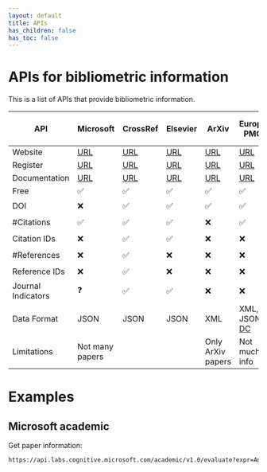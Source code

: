 ```yaml
---
layout: default
title: APIs
has_children: false
has_toc: false
---
```

# APIs for bibliometric information

This is a list of APIs that provide bibliometric information. 

| API                | Microsoft                                                                                         | CrossRef                                                                            | Elsevier                                      | ArXiv                                         | Europe PMC                                                                          | IEEExplore                                        | Semantic Scholar API                                                     | Mendeley                                                                     | Springer                                                | Google Scholar API                            |
| ------------------ | ------------------------------------------------------------------------------------------------- | ----------------------------------------------------------------------------------- | --------------------------------------------- | --------------------------------------------- | ----------------------------------------------------------------------------------- | ------------------------------------------------- | ------------------------------------------------------------------------ | ---------------------------------------------------------------------------- | ------------------------------------------------------- |-----------------------------------------------|
| Website            | [URL](https://www.microsoft.com/en-us/research/project/academic-knowledge/)                       | [URL](https://search.crossref.org/)                                                 | [URL](https://dev.elsevier.com/)              | [URL](https://arxiv.org/help/api/index)       | [URL](http://europepmc.org/RestfulWebService)                                       | [URL](https://developer.ieee.org/getting_started) | [URL](https://api.semanticscholar.org/)                                  | [URL](https://dev.mendeley.com/)                                             | [URL](https://dev.springernature.com/)                  | [URL](https://serpapi.com/google-scholar-api) |
| Register           | [URL](https://www.microsoft.com/en-us/research/project/academic-knowledge/)                       | [URL](https://github.com/CrossRef/rest-api-doc#good-manners--more-reliable-service) | [URL](https://dev.elsevier.com/apikey/manage) | [URL](https://arxiv.org/help/api/tou)         | [URL](http://europepmc.org/RestfulWebService)                                       | [URL](https://developer.ieee.org/member/register) | [URL](http://s2-public-api-prod.us-west-2.elasticbeanstalk.com/license/) | [URL](https://dev.mendeley.com/reference/topics/authorization_overview.html) | [URL](https://dev.springernature.com/login)             | [URL](https://serpapi.com/users/welcome)      |
| Documentation      | [URL](https://docs.microsoft.com/en-us/academic-services/project-academic-knowledge/introduction) | [URL](https://github.com/CrossRef/rest-api-doc)                                     | [URL](https://dev.elsevier.com/api_docs.html) | [URL](https://arxiv.org/help/api/user-manual) | [URL](http://europepmc.org/RestfulWebService#!/Europe32PMC32Articles32RESTful32API) | [URL](https://developer.ieee.org/docs)            | [URL](https://api.semanticscholar.org/)                                  | [URL](https://github.com/Mendeley/mendeley-python-sdk)                       | [URL](https://dev.springernature.com/restfuloperations) | [URL](https://serpapi.com/search-api)         |
| Free               | ✅                                                                                                | ✅                                                                                   | ✅                                            | ✅                                             | ✅                                                                                  | ✅                                                | ✅                                                                        | ✅                                                                           | ✅                                                      | ❌                                             |
| DOI                | ❌                                                                                                | ✅                                                                                   | ✅                                            | ✅                                             | ✅                                                                                  | ✅                                                | ✅                                                                        | ✅                                                                           | ✅                                                      | ❓                                             |
| #Citations         | ✅                                                                                                | ✅                                                                                   | ✅                                            | ❌                                             | ✅                                                                                  | ✅                                                | ✅                                                                        | ❌                                                                           | ❌                                                      | ❓                                             |
| Citation IDs       | ❌                                                                                                | ✅                                                                                   | ✅                                            | ❌                                             | ❌                                                                                  | ❌                                                | ✅                                                                        | ❌                                                                           | ❌                                                      | ❓                                             |
| #References        | ❌                                                                                                | ✅                                                                                   | ❌                                            | ❌                                             | ❌                                                                                  | ❌                                                | ✅                                                                        | ❌                                                                           | ❌                                                      | ❓                                             |
| Reference IDs      | ❌                                                                                                | ✅                                                                                   | ❌                                            | ❌                                             | ❌                                                                                  | ❌                                                | ✅                                                                        | ❌                                                                           | ❌                                                      | ❓                                             |
| Journal Indicators | ❓                                                                                                | ✅                                                                                   | ✅                                            | ❌                                             | ❌                                                                                  | ❌                                                | ✅                                                                        | ❌                                                                           | ✅                                                      | ❓                                             |
| Data Format        | JSON                                                                                              | JSON                                                                                | JSON                                          | XML                                           | XML, JSON, [DC](https://en.wikipedia.org/wiki/Dublin_Core)                          | XML, JSON                                         | HTML                                                                     | JSON                                                                         | XML, JSON                                               | XML, JSON                                     |
| Limitations        | Not many papers                                                                                   |                                                                                     |                                               | Only ArXiv papers                             | Not much info                                                                       | Not much info                                     |                                                                          | Not much info                                                                | Not much info                                           | Not free                                           |

# Examples

## Microsoft academic

Get paper information: 

```html
https://api.labs.cognitive.microsoft.com/academic/v1.0/evaluate?expr=And(Composite(AA.AuN=='{}'),Y=[{},{}],Ti='{}',Ty='{}')&model=latest&count=10&offset=0&attributes=Id,Ty,Ti,Y,CC,CitCon,ECC,AA.AfId,AA.AfN,AA.AuId,AA.AuN,AA.DAuN,AA.DAfN,AA.S,AW,BT,C.CId,C.CN,D,DN,DOI,F.DFN,F.FId,F.FN,FamId,FP,I,J.JId,J.JN,LP,PB,Pt,RId,S,Ti,V,VFN,VSN,W,Y
```
